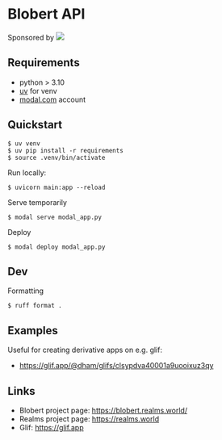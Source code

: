 # Blobert API

Sponsored by ![](https://glif.app/logos/logo-black-alpha.svg)

## Requirements

- python > 3.10
- [uv](https://github.com/astral-sh/uv) for venv
- [modal.com](https://modal.com/) account

## Quickstart

```shell
$ uv venv
$ uv pip install -r requirements
$ source .venv/bin/activate
```

Run locally:

```shell
$ uvicorn main:app --reload  
```

Serve temporarily

```shell
$ modal serve modal_app.py
```

Deploy

```shell
$ modal deploy modal_app.py
```

## Dev

Formatting

```shell
$ ruff format .
```

## Examples

Useful for creating derivative apps on e.g. glif:
- https://glif.app/@dham/glifs/clsypdva40001a9uooixuz3qy

## Links

- Blobert project page: https://blobert.realms.world/
- Realms project page: https://realms.world
- Glif: https://glif.app
